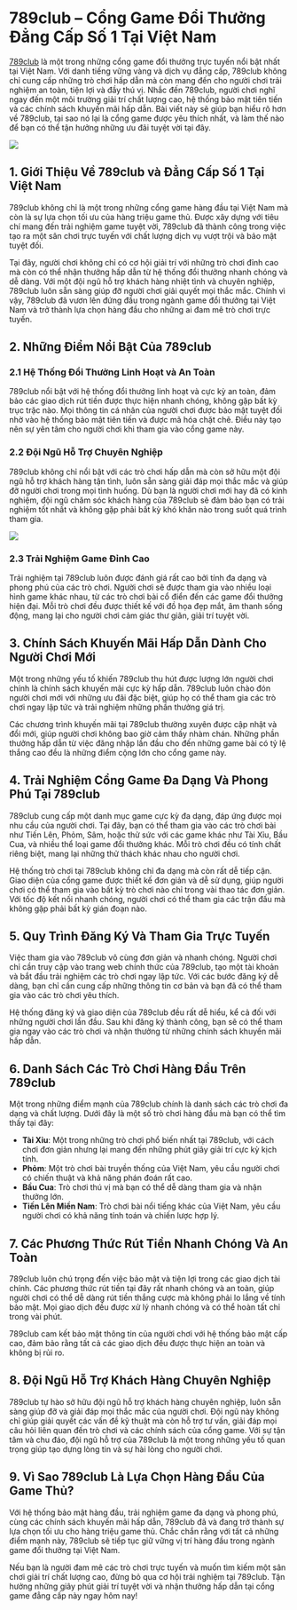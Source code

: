 <h1>789club – Cổng Game Đổi Thưởng Đẳng Cấp Số 1 Tại Việt Nam</h1>

<p><a href="https://789club.now/">789club</a> là một trong những cổng game đổi thưởng trực tuyến nổi bật nhất tại Việt Nam. Với danh tiếng vững vàng và dịch vụ đẳng cấp, 789club không chỉ cung cấp những trò chơi hấp dẫn mà còn mang đến cho người chơi trải nghiệm an toàn, tiện lợi và đầy thú vị. Nhắc đến 789club, người chơi nghĩ ngay đến một môi trường giải trí chất lượng cao, hệ thống bảo mật tiên tiến và các chính sách khuyến mãi hấp dẫn. Bài viết này sẽ giúp bạn hiểu rõ hơn về 789club, tại sao nó lại là cổng game được yêu thích nhất, và làm thế nào để bạn có thể tận hưởng những ưu đãi tuyệt vời tại đây.</p>
<img src="https://789club.now/wp-content/uploads/2024/05/khuyen-mai-789club-tong-hop-su-kien-sieu-hot.webp">

<h2>1. Giới Thiệu Về 789club và Đẳng Cấp Số 1 Tại Việt Nam</h2>
<p>789club không chỉ là một trong những cổng game hàng đầu tại Việt Nam mà còn là sự lựa chọn tối ưu của hàng triệu game thủ. Được xây dựng với tiêu chí mang đến trải nghiệm game tuyệt vời, 789club đã thành công trong việc tạo ra một sân chơi trực tuyến với chất lượng dịch vụ vượt trội và bảo mật tuyệt đối.</p>
<p>Tại đây, người chơi không chỉ có cơ hội giải trí với những trò chơi đỉnh cao mà còn có thể nhận thưởng hấp dẫn từ hệ thống đổi thưởng nhanh chóng và dễ dàng. Với một đội ngũ hỗ trợ khách hàng nhiệt tình và chuyên nghiệp, 789club luôn sẵn sàng giúp đỡ người chơi giải quyết mọi thắc mắc. Chính vì vậy, 789club đã vươn lên đứng đầu trong ngành game đổi thưởng tại Việt Nam và trở thành lựa chọn hàng đầu cho những ai đam mê trò chơi trực tuyến.</p>

<h2>2. Những Điểm Nổi Bật Của 789club</h2>

<h3>2.1 Hệ Thống Đổi Thưởng Linh Hoạt và An Toàn</h3>
<p>789club nổi bật với hệ thống đổi thưởng linh hoạt và cực kỳ an toàn, đảm bảo các giao dịch rút tiền được thực hiện nhanh chóng, không gặp bất kỳ trục trặc nào. Mọi thông tin cá nhân của người chơi được bảo mật tuyệt đối nhờ vào hệ thống bảo mật tiên tiến và được mã hóa chặt chẽ. Điều này tạo nên sự yên tâm cho người chơi khi tham gia vào cổng game này.</p>

<h3>2.2 Đội Ngũ Hỗ Trợ Chuyên Nghiệp</h3>
<p>789club không chỉ nổi bật với các trò chơi hấp dẫn mà còn sở hữu một đội ngũ hỗ trợ khách hàng tận tình, luôn sẵn sàng giải đáp mọi thắc mắc và giúp đỡ người chơi trong mọi tình huống. Dù bạn là người chơi mới hay đã có kinh nghiệm, đội ngũ chăm sóc khách hàng của 789club sẽ đảm bảo bạn có trải nghiệm tốt nhất và không gặp phải bất kỳ khó khăn nào trong suốt quá trình tham gia.</p>
<img src="https://789club.now/wp-content/uploads/2024/05/bn-1.webp">
<h3>2.3 Trải Nghiệm Game Đỉnh Cao</h3>
<p>Trải nghiệm tại 789club luôn được đánh giá rất cao bởi tính đa dạng và phong phú của các trò chơi. Người chơi sẽ được tham gia vào nhiều loại hình game khác nhau, từ các trò chơi bài cổ điển đến các game đổi thưởng hiện đại. Mỗi trò chơi đều được thiết kế với đồ họa đẹp mắt, âm thanh sống động, mang lại cho người chơi cảm giác thư giãn, giải trí tuyệt vời.</p>

<h2>3. Chính Sách Khuyến Mãi Hấp Dẫn Dành Cho Người Chơi Mới</h2>
<p>Một trong những yếu tố khiến 789club thu hút được lượng lớn người chơi chính là chính sách khuyến mãi cực kỳ hấp dẫn. 789club luôn chào đón người chơi mới với những ưu đãi đặc biệt, giúp họ có thể tham gia các trò chơi ngay lập tức và trải nghiệm những phần thưởng giá trị.</p>
<p>Các chương trình khuyến mãi tại 789club thường xuyên được cập nhật và đổi mới, giúp người chơi không bao giờ cảm thấy nhàm chán. Những phần thưởng hấp dẫn từ việc đăng nhập lần đầu cho đến những game bài có tỷ lệ thắng cao đều là những điểm cộng lớn cho cổng game này.</p>

<h2>4. Trải Nghiệm Cổng Game Đa Dạng Và Phong Phú Tại 789club</h2>
<p>789club cung cấp một danh mục game cực kỳ đa dạng, đáp ứng được mọi nhu cầu của người chơi. Tại đây, bạn có thể tham gia vào các trò chơi bài như Tiến Lên, Phỏm, Sâm, hoặc thử sức với các game khác như Tài Xỉu, Bầu Cua, và nhiều thể loại game đổi thưởng khác. Mỗi trò chơi đều có tính chất riêng biệt, mang lại những thử thách khác nhau cho người chơi.</p>
<p>Hệ thống trò chơi tại 789club không chỉ đa dạng mà còn rất dễ tiếp cận. Giao diện của cổng game được thiết kế đơn giản và dễ sử dụng, giúp người chơi có thể tham gia vào bất kỳ trò chơi nào chỉ trong vài thao tác đơn giản. Với tốc độ kết nối nhanh chóng, người chơi có thể tham gia các trận đấu mà không gặp phải bất kỳ gián đoạn nào.</p>

<h2>5. Quy Trình Đăng Ký Và Tham Gia Trực Tuyến</h2>
<p>Việc tham gia vào 789club vô cùng đơn giản và nhanh chóng. Người chơi chỉ cần truy cập vào trang web chính thức của 789club, tạo một tài khoản và bắt đầu trải nghiệm các trò chơi ngay lập tức. Với các bước đăng ký dễ dàng, bạn chỉ cần cung cấp những thông tin cơ bản và bạn đã có thể tham gia vào các trò chơi yêu thích.</p>
<p>Hệ thống đăng ký và giao diện của 789club đều rất dễ hiểu, kể cả đối với những người chơi lần đầu. Sau khi đăng ký thành công, bạn sẽ có thể tham gia ngay vào các trò chơi và nhận thưởng từ những chính sách khuyến mãi hấp dẫn.</p>

<h2>6. Danh Sách Các Trò Chơi Hàng Đầu Trên 789club</h2>
<p>Một trong những điểm mạnh của 789club chính là danh sách các trò chơi đa dạng và chất lượng. Dưới đây là một số trò chơi hàng đầu mà bạn có thể tìm thấy tại đây:</p>
<ul>
<li><strong>Tài Xỉu</strong>: Một trong những trò chơi phổ biến nhất tại 789club, với cách chơi đơn giản nhưng lại mang đến những phút giây giải trí cực kỳ kịch tính.</li>
<li><strong>Phỏm</strong>: Một trò chơi bài truyền thống của Việt Nam, yêu cầu người chơi có chiến thuật và khả năng phán đoán rất cao.</li>
<li><strong>Bầu Cua</strong>: Trò chơi thú vị mà bạn có thể dễ dàng tham gia và nhận thưởng lớn.</li>
<li><strong>Tiến Lên Miền Nam</strong>: Trò chơi bài nổi tiếng khác của Việt Nam, yêu cầu người chơi có khả năng tính toán và chiến lược hợp lý.</li>
</ul>

<h2>7. Các Phương Thức Rút Tiền Nhanh Chóng Và An Toàn</h2>
<p>789club luôn chú trọng đến việc bảo mật và tiện lợi trong các giao dịch tài chính. Các phương thức rút tiền tại đây rất nhanh chóng và an toàn, giúp người chơi có thể dễ dàng rút tiền thắng cược mà không phải lo lắng về tính bảo mật. Mọi giao dịch đều được xử lý nhanh chóng và có thể hoàn tất chỉ trong vài phút.</p>
<p>789club cam kết bảo mật thông tin của người chơi với hệ thống bảo mật cấp cao, đảm bảo rằng tất cả các giao dịch đều được thực hiện an toàn và không bị rủi ro.</p>

<h2>8. Đội Ngũ Hỗ Trợ Khách Hàng Chuyên Nghiệp</h2>
<p>789club tự hào sở hữu đội ngũ hỗ trợ khách hàng chuyên nghiệp, luôn sẵn sàng giúp đỡ và giải đáp mọi thắc mắc của người chơi. Đội ngũ này không chỉ giúp giải quyết các vấn đề kỹ thuật mà còn hỗ trợ tư vấn, giải đáp mọi câu hỏi liên quan đến trò chơi và các chính sách của cổng game. Với sự tận tâm và chu đáo, đội ngũ hỗ trợ của 789club là một trong những yếu tố quan trọng giúp tạo dựng lòng tin và sự hài lòng cho người chơi.</p>

<h2>9. Vì Sao 789club Là Lựa Chọn Hàng Đầu Của Game Thủ?</h2>
<p>Với hệ thống bảo mật hàng đầu, trải nghiệm game đa dạng và phong phú, cùng các chính sách khuyến mãi hấp dẫn, 789club đã và đang trở thành sự lựa chọn tối ưu cho hàng triệu game thủ. Chắc chắn rằng với tất cả những điểm mạnh này, 789club sẽ tiếp tục giữ vững vị trí hàng đầu trong ngành game đổi thưởng tại Việt Nam.</p>
<p>Nếu bạn là người đam mê các trò chơi trực tuyến và muốn tìm kiếm một sân chơi giải trí chất lượng cao, đừng bỏ qua cơ hội trải nghiệm tại 789club. Tận hưởng những giây phút giải trí tuyệt vời và nhận thưởng hấp dẫn tại cổng game đẳng cấp này ngay hôm nay!</p>


